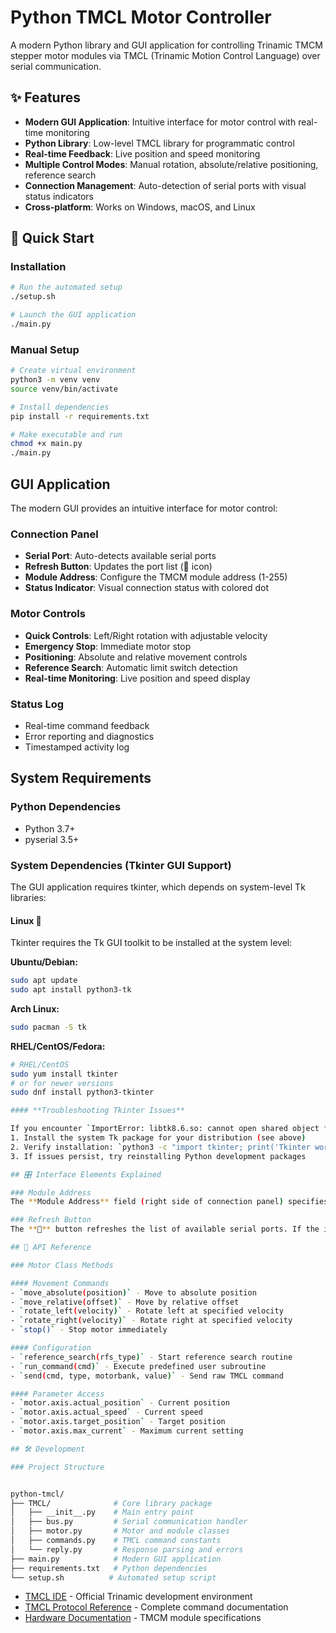 Python TMCL Motor Controller
============================

A modern Python library and GUI application for controlling Trinamic TMCM stepper motor modules via TMCL (Trinamic Motion Control Language) over serial communication.

## ✨ Features

- **Modern GUI Application**: Intuitive interface for motor control with real-time monitoring
- **Python Library**: Low-level TMCL library for programmatic control
- **Real-time Feedback**: Live position and speed monitoring
- **Multiple Control Modes**: Manual rotation, absolute/relative positioning, reference search
- **Connection Management**: Auto-detection of serial ports with visual status indicators
- **Cross-platform**: Works on Windows, macOS, and Linux

## 🚀 Quick Start

### Installation
```bash
# Run the automated setup
./setup.sh

# Launch the GUI application
./main.py
```

### Manual Setup
```bash
# Create virtual environment
python3 -m venv venv
source venv/bin/activate

# Install dependencies
pip install -r requirements.txt

# Make executable and run
chmod +x main.py
./main.py
```

## GUI Application

The modern GUI provides an intuitive interface for motor control:

### Connection Panel
- **Serial Port**: Auto-detects available serial ports
- **Refresh Button**: Updates the port list (🔄 icon)
- **Module Address**: Configure the TMCM module address (1-255)
- **Status Indicator**: Visual connection status with colored dot

### Motor Controls
- **Quick Controls**: Left/Right rotation with adjustable velocity
- **Emergency Stop**: Immediate motor stop
- **Positioning**: Absolute and relative movement controls
- **Reference Search**: Automatic limit switch detection
- **Real-time Monitoring**: Live position and speed display

### Status Log
- Real-time command feedback
- Error reporting and diagnostics
- Timestamped activity log

## System Requirements

### Python Dependencies
- Python 3.7+
- pyserial 3.5+

### System Dependencies (Tkinter GUI Support)

The GUI application requires tkinter, which depends on system-level Tk libraries:

#### **Linux** 🐧
Tkinter requires the Tk GUI toolkit to be installed at the system level:

**Ubuntu/Debian:**
```bash
sudo apt update
sudo apt install python3-tk
```

**Arch Linux:**
```bash
sudo pacman -S tk
```

**RHEL/CentOS/Fedora:**
```bash
# RHEL/CentOS
sudo yum install tkinter
# or for newer versions
sudo dnf install python3-tkinter

#### **Troubleshooting Tkinter Issues**

If you encounter `ImportError: libtk8.6.so: cannot open shared object file`:
1. Install the system Tk package for your distribution (see above)
2. Verify installation: `python3 -c "import tkinter; print('Tkinter working!')"`
3. If issues persist, try reinstalling Python development packages

## 🎛️ Interface Elements Explained

### Module Address
The **Module Address** field (right side of connection panel) specifies which TMCM module to communicate with on the RS485 bus. Each physical module must have a unique address (1-255). This is crucial when multiple motors are connected to the same serial bus.

### Refresh Button
The **🔄** button refreshes the list of available serial ports. If the icon appears as a question mark, it may be a font rendering issue - the functionality remains the same.

## 📖 API Reference

### Motor Class Methods

#### Movement Commands
- `move_absolute(position)` - Move to absolute position
- `move_relative(offset)` - Move by relative offset
- `rotate_left(velocity)` - Rotate left at specified velocity
- `rotate_right(velocity)` - Rotate right at specified velocity
- `stop()` - Stop motor immediately

#### Configuration
- `reference_search(rfs_type)` - Start reference search routine
- `run_command(cmd)` - Execute predefined user subroutine
- `send(cmd, type, motorbank, value)` - Send raw TMCL command

#### Parameter Access
- `motor.axis.actual_position` - Current position
- `motor.axis.actual_speed` - Current speed
- `motor.axis.target_position` - Target position
- `motor.axis.max_current` - Maximum current setting

## 🛠️ Development

### Project Structure


python-tmcl/
├── TMCL/              # Core library package
│   ├── __init__.py    # Main entry point
│   ├── bus.py         # Serial communication handler
│   ├── motor.py       # Motor and module classes
│   ├── commands.py    # TMCL command constants
│   └── reply.py       # Response parsing and errors
├── main.py            # Modern GUI application
├── requirements.txt   # Python dependencies
└── setup.sh          # Automated setup script
```

- [TMCL IDE](https://www.trinamic.com/support/software/tmcl-ide/) - Official Trinamic development environment
- [TMCL Protocol Reference](https://www.trinamic.com/support/software/tmcl/) - Complete command documentation
- [Hardware Documentation](https://www.trinamic.com/products/modules/) - TMCM module specifications